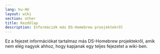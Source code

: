 ```yaml
---
lang: hu-HU
layout: wiki
section: other
title: Kezdőlap
description: Információk más DS-Homebrew proojektekről
---
```


Ez a fejezet információkat tartalmaz más DS-Homebrew projektekről, amik nem elég nagyok ahhoz, hogy kapjanak egy teljes fejezetet a wiki-ben.
